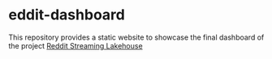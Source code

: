 # eddit-dashboard
This repository provides a static website to showcase the final dashboard of the project [Reddit Streaming Lakehouse](https://github.com/huy-dataguy/Reddit-GenAI-Data-Platform)

